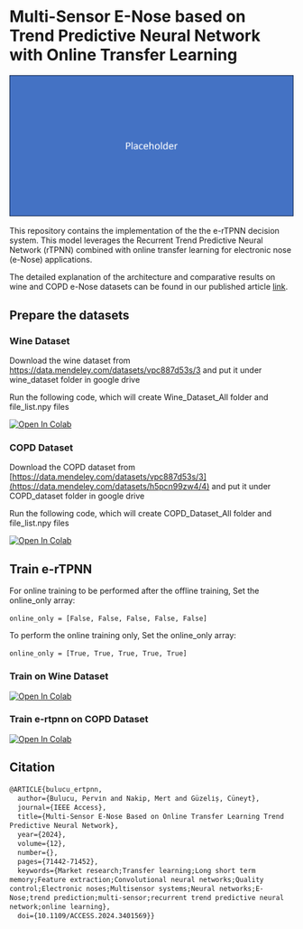 # Multi-Sensor E-Nose based on Trend Predictive Neural Network with Online Transfer Learning
![Alt text](figures/e-rtpnn.png)

This repository contains the implementation of the the e-rTPNN decision system. This model leverages the Recurrent Trend Predictive Neural Network (rTPNN) combined with online transfer learning for electronic nose (e-Nose) applications.

The detailed explanation of the architecture and comparative results on wine and COPD e-Nose datasets can be found in our published article 
[link](link).

## Prepare the datasets
### Wine Dataset
Download the wine dataset from https://data.mendeley.com/datasets/vpc887d53s/3 and put it under wine_dataset folder in google drive

Run the following code, which will create Wine_Dataset_All folder and file_list.npy files

[![Open In Colab](https://colab.research.google.com/assets/colab-badge.svg)](https://colab.research.google.com/drive/12rwM16-W9wisFp0GtgZUDR4CVVdWLf_H?usp=sharing)

### COPD Dataset
Download the COPD dataset from [https://data.mendeley.com/datasets/vpc887d53s/3](https://data.mendeley.com/datasets/h5pcn99zw4/4) and put it under COPD_dataset folder in google drive

Run the following code, which will create COPD_Dataset_All folder and file_list.npy files

[![Open In Colab](https://colab.research.google.com/assets/colab-badge.svg)](https://colab.research.google.com/drive/1tJ-gwzBhwUCaw3vxui_xX_DjtJFDL2mZ?usp=sharing)

## Train e-rTPNN
For online training to be performed after the offline training, Set the online_only array:

`online_only = [False, False, False, False, False]`

To perform the online training only, Set the online_only array:

`online_only = [True, True, True, True, True]`

### Train on Wine Dataset
[![Open In Colab](https://colab.research.google.com/assets/colab-badge.svg)](https://colab.research.google.com/drive/1j29qxD0sQcV9sVq7zuBrtG4o2k_kJFz1?usp=sharing)

### Train e-rtpnn on COPD Dataset
[![Open In Colab](https://colab.research.google.com/assets/colab-badge.svg)](https://colab.research.google.com/drive/1Bikva_wEF_2qyhIpqVzfGwWw9986y08x?usp=sharing)

## Citation
```
@ARTICLE{bulucu_ertpnn,
  author={Bulucu, Pervіn and Nakip, Mert and Güzelіș, Cüneyt},
  journal={IEEE Access}, 
  title={Multi-Sensor E-Nose Based on Online Transfer Learning Trend Predictive Neural Network}, 
  year={2024},
  volume={12},
  number={},
  pages={71442-71452},
  keywords={Market research;Transfer learning;Long short term memory;Feature extraction;Convolutional neural networks;Quality control;Electronic noses;Multisensor systems;Neural networks;E-Nose;trend prediction;multi-sensor;recurrent trend predictive neural network;online learning},
  doi={10.1109/ACCESS.2024.3401569}}
```
